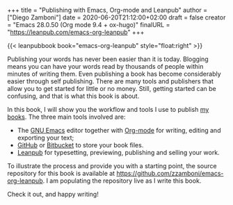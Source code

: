 +++
title = "Publishing with Emacs, Org-mode and Leanpub"
author = ["Diego Zamboni"]
date = 2020-06-20T21:12:00+02:00
draft = false
creator = "Emacs 28.0.50 (Org mode 9.4 + ox-hugo)"
finalURL = "https://leanpub.com/emacs-org-leanpub"
+++

{{< leanpubbook book="emacs-org-leanpub" style="float:right" >}}

Publishing your words has never been easier than it is today. Blogging means you can have your words read by thousands of people within minutes of writing them. Even publishing a book has become considerably easier through self publishing. There are many tools and publishers that allow you to get started for little or no money. Still, getting started can be confusing, and that is what this book is about.

In this book, I will show you the workflow and tools I use to publish [my books](https://leanpub.com/u/zzamboni). The three main tools involved are:

-   The [GNU Emacs](https://www.gnu.org/software/emacs/) editor together with [Org-mode](https://orgmode.org/) for writing, editing and exporting your text;
-   [GitHub](https://github.com/tonsky/FiraCode) or [Bitbucket](https://bitbucket.org/) to store your book files.
-   [Leanpub](https://leanpub.com/) for typesetting, previewing, publishing and selling your work.

To illustrate the process and provide you with a starting point, the source repository for this book is available at <https://github.com/zzamboni/emacs-org-leanpub>. I am populating the repository live as I write this book.

Check it out, and happy writing!

<!--more-->

&nbsp;
